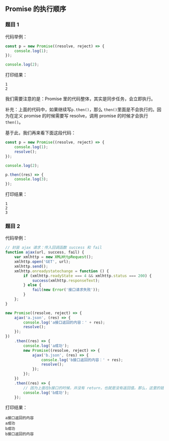 ## Promise 的执行顺序

### 题目 1

代码举例：

```js
const p = new Promise((resolve, reject) => {
    console.log(1);
});

console.log(2);
```

打印结果：

```
1
2
```

我们需要注意的是：Promise 里的代码整体，其实是同步任务，会立即执行。

补充：上面的代码中，如果继续写`p.then()`，那么 `then()`里面是不会执行的。因为在定义 promise 的时候需要写 resolve，调用 promise 的时候才会执行 `then()`。

基于此，我们再来看下面这段代码：

```js
const p = new Promise((resolve, reject) => {
    console.log(1);
    resolve();
});

console.log(2);

p.then((res) => {
    console.log(3);
});
```

打印结果：

```
1
2
3
```

### 题目 2

代码举例：

```js
// 封装 ajax 请求：传入回调函数 success 和 fail
function ajax(url, success, fail) {
    var xmlhttp = new XMLHttpRequest();
    xmlhttp.open('GET', url);
    xmlhttp.send();
    xmlhttp.onreadystatechange = function () {
        if (xmlhttp.readyState === 4 && xmlhttp.status === 200) {
            success(xmlhttp.responseText);
        } else {
            fail(new Error('接口请求失败'));
        }
    };
}

new Promise((resolve, reject) => {
    ajax('a.json', (res) => {
        console.log('a接口返回的内容：' + res);
        resolve();
    });
})
    .then((res) => {
        console.log('a成功');
        new Promise((resolve, reject) => {
            ajax('b.json', (res) => {
                console.log('b接口返回的内容：' + res);
                resolve();
            });
        });
    })
    .then((res) => {
        // 因为上面在b接口的时候，并没有 return，也就是没有返回值。那么，这里的链式操作then，其实是针对一个空的 promise 对象进行then操作
        console.log('b成功');
    });
```

打印结果：

```
a接口返回的内容
a成功
b成功
b接口返回的内容
```
